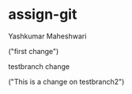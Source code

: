 # assign-git
Yashkumar Maheshwari

("first change")

testbranch change

("This is a change on testbranch2")